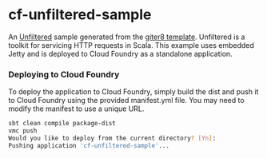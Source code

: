 cf-unfiltered-sample
================
An [Unfiltered](https://github.com/unfiltered/unfiltered) sample generated from the [giter8 template](https://github.com/softprops/unfiltered.g8).  Unfiltered is a toolkit for servicing HTTP requests in Scala.  This example uses embedded Jetty and is deployed to Cloud Foundry as a standalone application.

### Deploying to Cloud Foundry

To deploy the application to Cloud Foundry, simply build the dist and push it to Cloud Foundry using the provided manifest.yml file.  You may need to modify the manifest to use a unique URL.

```bash
sbt clean compile package-dist
vmc push
Would you like to deploy from the current directory? [Yn]:
Pushing application 'cf-unfiltered-sample'...
```